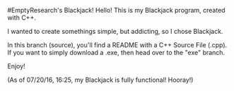 #EmptyResearch's Blackjack!
Hello! This is my Blackjack program, created with C++. 

I wanted to create somethings simple, but addicting, so I chose Blackjack.

In this branch (source), you'll find a README with a C++ Source File (.cpp). If you want to simply download a .exe, then head over to the "exe" branch.

Enjoy!

(As of 07/20/16, 16:25, my Blackjack is fully functional! Hooray!)



